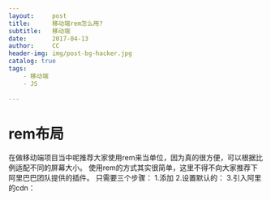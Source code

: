 ```yaml
---
layout:     post
title:      移动端rem怎么用?
subtitle:   移动端
date:       2017-04-13
author:     CC
header-img: img/post-bg-hacker.jpg
catalog: true
tags:
    - 移动端
    - JS
    
---
```


# rem布局

在做移动端项目当中呢推荐大家使用rem来当单位，因为真的很方便，可以根据比例适配不同的屏幕大小。
使用rem的方式其实很简单，这里不得不向大家推荐下阿里巴巴团队提供的插件。
只需要三个步骤：
1.添加<meta name="viewport" content="width=device-width,initial-scale=1,minimum-scale=1,maximum-scale=1,user-scalable=no" />
2.设置默认的：<meta name="flexible" content="initial-dpr=2" />
3.引入阿里的cdn：<script src="http://g.tbcdn.cn/mtb/lib-flexible/0.3.4/??flexible_css.js,flexible.js"></script>
